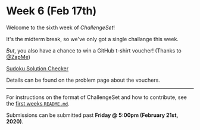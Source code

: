 # Week 6 (Feb 17th)

Welcome to the sixth week of _ChallengeSet_!

It's the midterm break, so we've only got a single challange this week.

_But_, you also have a chance to win a GitHub t-shirt voucher! (Thanks to [@ZapMe](https://github.com/zapme))

[Sudoku Solution Checker](../problems/sudokuchecker)

Details can be found on the problem page about the vouchers.

---

For instructions on the format of ChallengeSet and how to contribute, see the [first weeks `README.md`](../week-01).

Submissions can be submitted past **Friday @ 5:00pm (February 21st, 2020)**.
